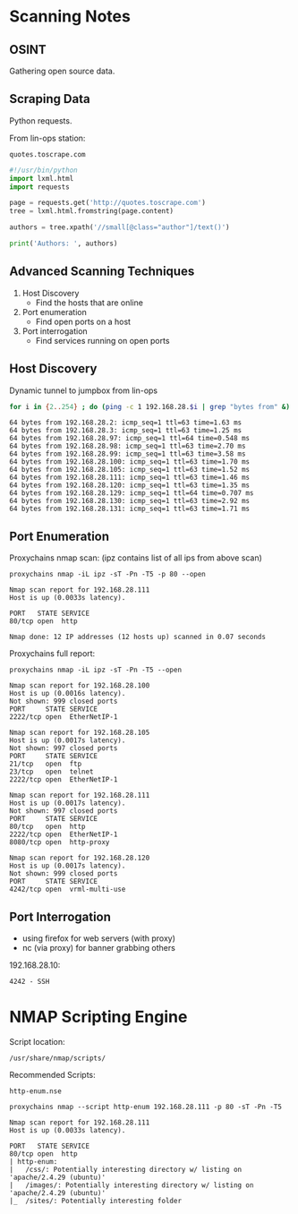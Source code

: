 # Scanning Notes

## OSINT

Gathering open source data.

## Scraping Data

Python requests.

From lin-ops station:
```
quotes.toscrape.com
```

```python
#!/usr/bin/python
import lxml.html
import requests

page = requests.get('http://quotes.toscrape.com')
tree = lxml.html.fromstring(page.content)

authors = tree.xpath('//small[@class="author"]/text()')

print('Authors: ', authors)
```

## Advanced Scanning Techniques

1. Host Discovery
    - Find the hosts that are online
2. Port enumeration
    - Find open ports on a host
3. Port interrogation
    - Find services running on open ports

## Host Discovery

Dynamic tunnel to jumpbox from lin-ops
```bash
for i in {2..254} ; do (ping -c 1 192.168.28.$i | grep "bytes from" &) ; done
```

```
64 bytes from 192.168.28.2: icmp_seq=1 ttl=63 time=1.63 ms
64 bytes from 192.168.28.3: icmp_seq=1 ttl=63 time=1.25 ms
64 bytes from 192.168.28.97: icmp_seq=1 ttl=64 time=0.548 ms
64 bytes from 192.168.28.98: icmp_seq=1 ttl=63 time=2.70 ms
64 bytes from 192.168.28.99: icmp_seq=1 ttl=63 time=3.58 ms
64 bytes from 192.168.28.100: icmp_seq=1 ttl=63 time=1.70 ms
64 bytes from 192.168.28.105: icmp_seq=1 ttl=63 time=1.52 ms
64 bytes from 192.168.28.111: icmp_seq=1 ttl=63 time=1.46 ms
64 bytes from 192.168.28.120: icmp_seq=1 ttl=63 time=1.35 ms
64 bytes from 192.168.28.129: icmp_seq=1 ttl=64 time=0.707 ms
64 bytes from 192.168.28.130: icmp_seq=1 ttl=63 time=2.92 ms
64 bytes from 192.168.28.131: icmp_seq=1 ttl=63 time=1.71 ms
```

## Port Enumeration

Proxychains nmap scan:
(ipz contains list of all ips from above scan)
```
proxychains nmap -iL ipz -sT -Pn -T5 -p 80 --open
```

```
Nmap scan report for 192.168.28.111
Host is up (0.0033s latency).

PORT   STATE SERVICE
80/tcp open  http

Nmap done: 12 IP addresses (12 hosts up) scanned in 0.07 seconds
```

Proxychains full report:
```
proxychains nmap -iL ipz -sT -Pn -T5 --open
```

```
Nmap scan report for 192.168.28.100
Host is up (0.0016s latency).
Not shown: 999 closed ports
PORT     STATE SERVICE
2222/tcp open  EtherNetIP-1

Nmap scan report for 192.168.28.105
Host is up (0.0017s latency).
Not shown: 997 closed ports
PORT     STATE SERVICE
21/tcp   open  ftp
23/tcp   open  telnet
2222/tcp open  EtherNetIP-1

Nmap scan report for 192.168.28.111
Host is up (0.0017s latency).
Not shown: 997 closed ports
PORT     STATE SERVICE
80/tcp   open  http
2222/tcp open  EtherNetIP-1
8080/tcp open  http-proxy

Nmap scan report for 192.168.28.120
Host is up (0.0017s latency).
Not shown: 999 closed ports
PORT     STATE SERVICE
4242/tcp open  vrml-multi-use
```

## Port Interrogation

- using firefox for web servers (with proxy)
- nc (via proxy) for banner grabbing others

192.168.28.10:
```
4242 - SSH
```

# NMAP Scripting Engine

Script location:
```
/usr/share/nmap/scripts/
```

Recommended Scripts:
```
http-enum.nse
```

```
proxychains nmap --script http-enum 192.168.28.111 -p 80 -sT -Pn -T5
```

```
Nmap scan report for 192.168.28.111
Host is up (0.0033s latency).

PORT   STATE SERVICE
80/tcp open  http
| http-enum:
|   /css/: Potentially interesting directory w/ listing on 'apache/2.4.29 (ubuntu)'
|   /images/: Potentially interesting directory w/ listing on 'apache/2.4.29 (ubuntu)'
|_  /sites/: Potentially interesting folder
```
